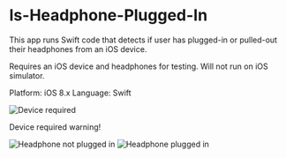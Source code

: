 # Is-Headphone-Plugged-In
This app runs Swift code that detects if user has plugged-in or pulled-out their 
headphones from an iOS device.

Requires an iOS device and headphones for testing. Will not run on iOS simulator.

Platform: iOS 8.x
Language: Swift

![Device required](https://raw.githubusercontent.com/sanjibahmad/Is-Headphone-Plugged-In/master/Screenshots/is-headphone-plugged-in-device-required1.png)

Device required warning!

![Headphone not plugged in](https://raw.githubusercontent.com/sanjibahmad/Is-Headphone-Plugged-In/master/Screenshots/no-headphone-detected1.png)
![Headphone plugged in](https://raw.githubusercontent.com/sanjibahmad/Is-Headphone-Plugged-In/master/Screenshots/headphone-detected1.png)
